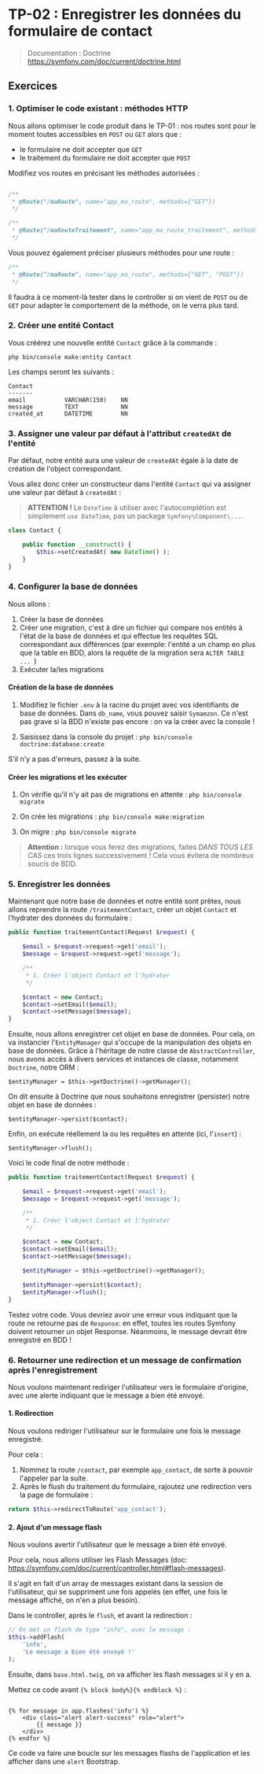 # TP-02 : Enregistrer les données du formulaire de contact
> Documentation : Doctrine https://symfony.com/doc/current/doctrine.html
## Exercices

### 1. Optimiser le code existant : méthodes HTTP

Nous allons optimiser le code produit dans le TP-01 : nos routes sont pour le moment toutes accessibles en `POST` ou `GET` alors que :

- le formulaire ne doit accepter que `GET`
- le traitement du formulaire ne doit accepter que `POST`


Modifiez vos routes en précisant les méthodes autorisées :

```php

/**
 * @Route("/maRoute", name="app_ma_route", methods={"GET"})
 */

/**
 * @Route("/maRouteTraitement", name="app_ma_route_traitement", methods={"POST"})
 */
```

Vous pouvez également préciser plusieurs méthodes pour une route :

```php
/**
 * @Route("/maRoute", name="app_ma_route", methods={"GET", "POST"})
 */
```

Il faudra à ce moment-là tester dans le controller si on vient de `POST` ou de `GET` pour adapter le comportement de la méthode, on le verra plus tard.


### 2. Créer une entité Contact

Vous créérez une nouvelle entité `Contact` grâce à la commande :

`php bin/console make:entity Contact`

Les champs seront les suivants :
```
Contact
-------
email           VARCHAR(150)    NN
message         TEXT            NN
created_at      DATETIME        NN
```

### 3. Assigner une valeur par défaut à l'attribut `createdAt` de l'entité

Par défaut, notre entité aura une valeur de `createdAt` égale à la date de création de l'object correspondant.

Vous allez donc créer un constructeur dans l'entité `Contact` qui va assigner une valeur par défaut à `createdAt` :


> **ATTENTION !** Le `DateTime` à utiliser avec l'autocomplétion est simplement `use DateTime`, pas un package `Symfony\Component\...`.

```php
class Contact {

    public function __construct() {
        $this->setCreatedAt( new DateTime() );
    }
}
```

### 4. Configurer la base de données

Nous allons :
1. Créer la base de données
2. Créer une migration, c'est à dire un fichier qui compare nos entités à l'état de la base de données et qui effectue les requêtes SQL correspondant aux différences (par exemple: l'entité a un champ en plus que la table en BDD, alors la requête de la migration sera `ALTER TABLE ... `)
3. Exécuter la/les migrations

#### Création de la base de données
1. Modifiez le fichier `.env` à la racine du projet avec vos identifiants de base de données. Dans `db_name`, vous pouvez saisir `Symamzon`. Ce n'est pas grave si la BDD n'existe pas encore : on va la créer avec la console !

2. Saisissez dans la console du projet : `php bin/console doctrine:database:create`

S'il n'y a pas d'erreurs, passez à la suite.


#### Créer les migrations et les exécuter

1. On vérifie qu'il n'y ait pas de migrations en attente :
`php bin/console migrate`

2. On crée les migrations :
`php bin/console make:migration`

3. On migre :
`php bin/console migrate`

> **Attention :** lorsque vous ferez des migrations, faites *DANS TOUS LES CAS* ces trois lignes successivement ! Cela vous évitera de nombreux soucis de BDD.

### 5. Enregistrer les données

Maintenant que notre base de données et notre entité sont prêtes, nous allons reprendre la route `/traitementContact`, créer un objet `Contact` et l'hydrater des données du formulaire :

```php
public function traitementContact(Request $request) {

    $email = $request->request->get('email');
    $message = $request->request->get('message');

    /**
     * 1. Créer l'object Contact et l'hydrater
     */

    $contact = new Contact;
    $contact->setEmail($email);
    $contact->setMessage($message);
}
```

Ensuite, nous allons enregistrer cet objet en base de données. Pour cela, on va instancier l'`EntityManager` qui s'occupe de la manipulation des objets en base de données. Grâce à l'héritage de notre classe de `AbstractController`, nous avons accès à divers services et instances de classe, notamment `Doctrine`, notre ORM :

`$entityManager = $this->getDoctrine()->getManager();`

On dit ensuite à Doctrine que nous souhaitons enregistrer (persister) notre objet en base de données :

`$entityManager->persist($contact);`

Enfin, on exécute réellement la ou les requêtes en attente (ici, l'`insert`) :

`$entityManager->flush();`


Voici le code final de notre méthode :

```php
public function traitementContact(Request $request) {

    $email = $request->request->get('email');
    $message = $request->request->get('message');

    /**
     * 1. Créer l'object Contact et l'hydrater
     */

    $contact = new Contact;
    $contact->setEmail($email);
    $contact->setMessage($message);

    $entityManager = $this->getDoctrine()->getManager();

    $entityManager->persist($contact);
    $entityManager->flush();
}
```

Testez votre code. Vous devriez avoir une erreur vous indiquant que la route ne retourne pas de `Response`: en effet, toutes les routes Symfony doivent retourner un objet Response. Néanmoins, le message devrait être enregistré en BDD !


### 6. Retourner une redirection et un message de confirmation après l'enregistrement

Nous voulons maintenant rediriger l'utilisateur vers le formulaire d'origine, avec une alerte indiquant que le message a bien été envoyé.


#### 1. Redirection

Nous voulons rediriger l'utilisateur sur le formulaire une fois le message enregistré.

Pour cela :

1. Nommez la route `/contact`, par exemple `app_contact`, de sorte à pouvoir l'appeler par la suite.
2. Après le flush du traitement du formulaire, rajoutez une redirection vers la page de formulaire :

```php
return $this->redirectToRoute('app_contact');
```

#### 2. Ajout d'un message flash

Nous voulons avertir l'utilisateur que le message a bien été envoyé.

Pour cela, nous allons utiliser les Flash Messages (doc: https://symfony.com/doc/current/controller.html#flash-messages).

Il s'agit en fait d'un array de messages existant dans la session de l'utilisateur, qui se suppriment une fois appelés (en effet, une fois le message affiché, on n'en a plus besoin).

Dans le controller, après le `flush`, et avant la redirection :
```php
// On met un flash de type "info", avec le message :
$this->addFlash(
    'info',
    'Le message a bien été envoyé !'
);
```

Ensuite, dans `base.html.twig`, on va afficher les flash messages si il y en a.

Mettez ce code avant `{% block body%}{% endblock %}` :

```twig

{% for message in app.flashes('info') %}
    <div class="alert alert-success" role="alert">
        {{ message }}
    </div>
{% endfor %}
```

Ce code va faire une boucle sur les messages flashs de l'application et les afficher dans une `alert` Bootstrap.